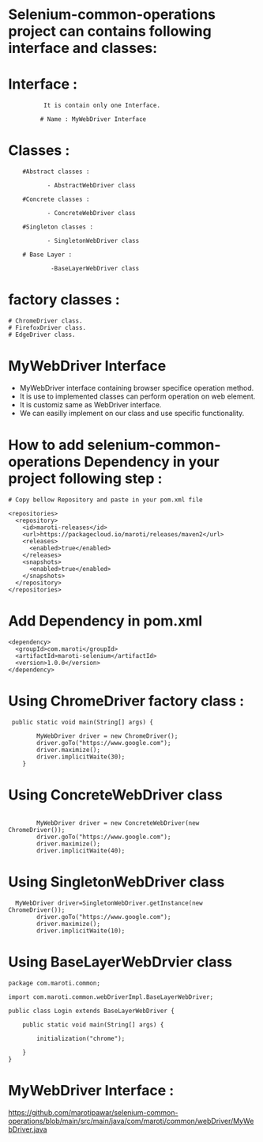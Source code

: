 # Selenium-common-operations project can contains following interface and classes:

# Interface :
              It is contain only one Interface.
              
             # Name : MyWebDriver Interface

# Classes :
        #Abstract classes :
        
               - AbstractWebDriver class
        
        #Concrete classes :
               
               - ConcreteWebDriver class
        
        #Singleton classes :
        
               - SingletonWebDriver class

        # Base Layer :

                -BaseLayerWebDriver class

# factory classes :
    # ChromeDriver class.
    # FirefoxDriver class.
    # EdgeDriver class.

    
# MyWebDriver Interface

- MyWebDriver interface containing browser specifice operation method.
- It is use to implemented classes can perform operation on web element.
- It is customiz same as WebDriver interface.
- We can easilly implement on our class and use specific functionality.

# How to add selenium-common-operations Dependency in your project following step :

    # Copy bellow Repository and paste in your pom.xml file
    
```
<repositories>
  <repository>
    <id>maroti-releases</id>
    <url>https://packagecloud.io/maroti/releases/maven2</url>
    <releases>
      <enabled>true</enabled>
    </releases>
    <snapshots>
      <enabled>true</enabled>
    </snapshots>
  </repository>
</repositories>
```

# Add Dependency in pom.xml
```
<dependency>
  <groupId>com.maroti</groupId>
  <artifactId>maroti-selenium</artifactId>
  <version>1.0.0</version>
</dependency>
```
# Using ChromeDriver factory class :

```
 public static void main(String[] args) {

        MyWebDriver driver = new ChromeDriver();
        driver.goTo("https://www.google.com");
        driver.maximize();
        driver.implicitWaite(30);
    }
```
# Using ConcreteWebDriver class
```

        MyWebDriver driver = new ConcreteWebDriver(new ChromeDriver());
        driver.goTo("https://www.google.com");
        driver.maximize();
        driver.implicitWaite(40);
```
# Using SingletonWebDriver class

```
  MyWebDriver driver=SingletonWebDriver.getInstance(new ChromeDriver());
        driver.goTo("https://www.google.com");
        driver.maximize();
        driver.implicitWaite(10);
```

# Using BaseLayerWebDrvier class
```
package com.maroti.common;

import com.maroti.common.webDriverImpl.BaseLayerWebDriver;

public class Login extends BaseLayerWebDriver {

    public static void main(String[] args) {

        initialization("chrome");

    }
}

```

# MyWebDriver Interface :
 https://github.com/marotipawar/selenium-common-operations/blob/main/src/main/java/com/maroti/common/webDriver/MyWebDriver.java
